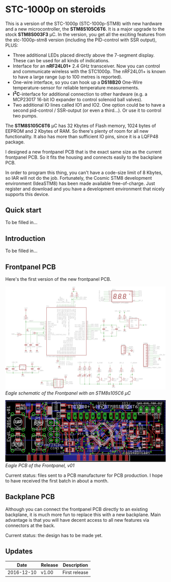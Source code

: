 ﻿STC-1000p on steroids
==========

This is a version of the STC-1000p (STC-1000p-STM8) with new hardware and a new microcontroller, the **STM8S105C6T6**. It is a major upgrade to the stock **STM8S003F3** µC. In the version, you get all the exciting features from
the stc-1000p-stm8 version (including the PID-control with SSR output), PLUS:
- Three additional LEDs placed directly above the 7-segment display. These can be used for all kinds of indications.
- Interface for an **nRF24L01+** 2.4 GHz transceiver. Now you can control and communicate wireless with the STC1000p. The nRF24L01+ is known to have a large range (up to 100 metres is reported).
- One-wire interface, so you can hook up a **DS18B20** One-Wire temperature-sensor for reliable temperature measurements.
- **I<sup>2</sup>C**-interface for additional connection to other hardware (e.g. a MCP23017 16-bit IO expander to control solenoid ball valves).
- Two additional IO lines called IO1 and IO2. One option could be to have a second pid-control / SSR-output (or even a third...). Or use it to control two pumps.

The **STM8S105C6T6** µC has 32 Kbytes of Flash memory, 1024 bytes of EEPROM and 2 Kbytes of RAM. So there's plenty of room for all new functionality. It also has more than sufficient IO pins, since it is a LQFP48 package.

I designed a new frontpanel PCB that is the exact same size as the current frontpanel PCB. So it fits the housing and connects easily to the backplane PCB.

In order to program this thing, you can't have a code-size limit of 8 Kbytes, so IAR will not do the job. Fortunately, the Cosmic STM8 development environment (IdeaSTM8) has been made available free-of-charge. Just register and download and you have 
a development environment that nicely supports this device.

Quick start
-----------
To be filled in...

Introduction
--------------
To be filled in...

Frontpanel PCB
----------
Here's the first version of the new frontpanel PCB.

![frontpanel](img/stc1000p_steroids_schematics.png)<br>
*Eagle schematic of the Frontpanel with an STM8s105C6 µC*

![frontpanel](img/stc1000p_steroids_pcb.png)<br>
*Eagle PCB of the Frontpanel, v01*

Current status: files sent to a PCB manufacturer for PCB production. I hope to have received the first batch in about a month.

Backplane PCB
----------
Although you can connect the frontpanel PCB directly to an existing backplane, it is much more fun to replace this with a new backplane. Main advantage is that you will have decent access to all new features via connectors at the back.

Current status: the design has to be made yet.

Updates
-------

|Date|Release|Description|
|----|-------|-----------|
|2016-12-10|v1.00|First release |

